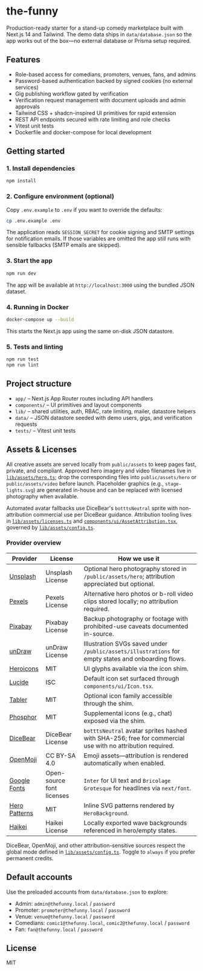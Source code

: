 # the-funny

Production-ready starter for a stand-up comedy marketplace built with Next.js 14 and Tailwind. The demo data ships in `data/database.json` so the app works out of the box—no external database or Prisma setup required.

## Features

- Role-based access for comedians, promoters, venues, fans, and admins
- Password-based authentication backed by signed cookies (no external services)
- Gig publishing workflow gated by verification
- Verification request management with document uploads and admin approvals
- Tailwind CSS + shadcn-inspired UI primitives for rapid extension
- REST API endpoints secured with rate limiting and role checks
- Vitest unit tests
- Dockerfile and docker-compose for local development

## Getting started

### 1. Install dependencies

```bash
npm install
```

### 2. Configure environment (optional)

Copy `.env.example` to `.env` if you want to override the defaults:

```bash
cp .env.example .env
```

The application reads `SESSION_SECRET` for cookie signing and SMTP settings for notification emails. If those variables are omitted the app still runs with sensible fallbacks (SMTP emails are skipped).

### 3. Start the app

```bash
npm run dev
```

The app will be available at `http://localhost:3000` using the bundled JSON dataset.

### 4. Running in Docker

```bash
docker-compose up --build
```

This starts the Next.js app using the same on-disk JSON datastore.

### 5. Tests and linting

```bash
npm run test
npm run lint
```

## Project structure

- `app/` – Next.js App Router routes including API handlers
- `components/` – UI primitives and layout components
- `lib/` – shared utilities, auth, RBAC, rate limiting, mailer, datastore helpers
- `data/` – JSON datastore seeded with demo users, gigs, and verification requests
- `tests/` – Vitest unit tests

## Assets & Licenses

All creative assets are served locally from `public/assets` to keep pages fast, private, and compliant. Approved hero imagery and video filenames live in [`lib/assets/hero.ts`](./lib/assets/hero.ts); drop the corresponding files into `public/assets/hero` or `public/assets/video` before launch. Placeholder graphics (e.g., `stage-lights.svg`) are generated in-house and can be replaced with licensed photography when available.

Automated avatar fallbacks use DiceBear's `botttsNeutral` sprite with non-attribution commercial use per DiceBear guidance. Attribution tooling lives in [`lib/assets/licenses.ts`](./lib/assets/licenses.ts) and [`components/ui/AssetAttribution.tsx`](./components/ui/AssetAttribution.tsx), governed by [`lib/assets/config.ts`](./lib/assets/config.ts).

### Provider overview

| Provider | License | How we use it |
| --- | --- | --- |
| [Unsplash](https://unsplash.com/license) | Unsplash License | Optional hero photography stored in `/public/assets/hero`; attribution appreciated but optional. |
| [Pexels](https://www.pexels.com/license/) | Pexels License | Alternative hero photos or b-roll video clips stored locally; no attribution required. |
| [Pixabay](https://pixabay.com/service/license/) | Pixabay License | Backup photography or footage with prohibited-use caveats documented in-source. |
| [unDraw](https://undraw.co/license) | unDraw License | Illustration SVGs saved under `/public/assets/illustrations` for empty states and onboarding flows. |
| [Heroicons](https://github.com/tailwindlabs/heroicons/blob/master/LICENSE) | MIT | UI glyphs available via the icon shim. |
| [Lucide](https://github.com/lucide-icons/lucide/blob/main/LICENSE) | ISC | Default icon set surfaced through `components/ui/Icon.tsx`. |
| [Tabler](https://github.com/tabler/tabler-icons/blob/master/LICENSE) | MIT | Optional icon family accessible through the shim. |
| [Phosphor](https://github.com/phosphor-icons/phosphor-home/blob/master/LICENSE) | MIT | Supplemental icons (e.g., chat) exposed via the shim. |
| [DiceBear](https://www.dicebear.com/licenses) | DiceBear License | `botttsNeutral` avatar sprites hashed with SHA-256; free for commercial use with no attribution required. |
| [OpenMoji](https://openmoji.org/license/) | CC BY-SA 4.0 | Emoji assets—attribution is rendered automatically when enabled. |
| [Google Fonts](https://developers.google.com/fonts/licensing) | Open-source font licenses | `Inter` for UI text and `Bricolage Grotesque` for headlines via `next/font`. |
| [Hero Patterns](https://www.heropatterns.com/) | MIT | Inline SVG patterns rendered by `HeroBackground`. |
| [Haikei](https://app.haikei.app/) | Haikei License | Locally exported wave backgrounds referenced in hero/empty states. |

DiceBear, OpenMoji, and other attribution-sensitive sources respect the global mode defined in [`lib/assets/config.ts`](./lib/assets/config.ts). Toggle to `always` if you prefer permanent credits.

## Default accounts

Use the preloaded accounts from `data/database.json` to explore:

- Admin: `admin@thefunny.local` / `password`
- Promoter: `promoter@thefunny.local` / `password`
- Venue: `venue@thefunny.local` / `password`
- Comedians: `comic1@thefunny.local`, `comic2@thefunny.local` / `password`
- Fan: `fan@thefunny.local` / `password`

## License

MIT
